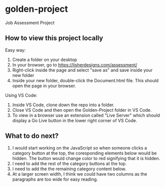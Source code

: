 # golden-project
Job Assessment Project

## How to view this project locally
Easy way:
1. Create a folder on your desktop
2. In your browser, go to https://lisherdesigns.com/assessment/
3. Right-click inside the page and select "save as" and save inside your new folder
4. Inside your new folder, double-click the Document.html file. This should open the page in your browser. 

Using VS Code:
1. Inside VS Code, clone down the repo into a folder.
2. Close VS Code and then open the Golden-Project folder in VS Code.
3. To view in a browser use an extension called "Live Server" which should display a Go Live button in the lower right corner of VS Code.

## What to do next?
1. I would start working on the JavaScript so when someone clicks a category button at the top, the coresponding elements below would be hidden. The button would change color to red signifying that it is hidden.
2. I need to add the rest of the category buttons at the top.
3. I need to add the the remaining category content below.
4. At a larger screen width, I think we could have two columns as the paragraphs are too wide for easy reading.